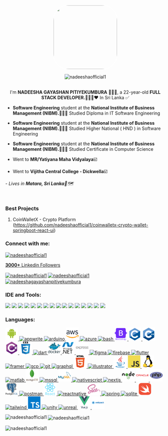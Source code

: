 <div align="center">
<img src="https://avatars.githubusercontent.com/u/157035022?v=4" align="center" height="200" width="200" style="border: 2px solid #fff; border-radius: 50px;" />
  

<p align="center"> <img src="https://komarev.com/ghpvc/?username=nadeeshaofficial1&label=Profile%20views&color=0e75b6&style=flat" alt="nadeeshaofficial1" /> </p>
<br/>
</div>  
<div align="center">I'm <b>NADEESHA GAYASHAN PITIYEKUMBURA</b> 🧔🏻‍♂️, a 22-year-old <b>FULL STACK DEVELOPER.</b>👨🏻‍💻❤️ In Sri Lanka ✅</div>
  

- <b>Software Engineering</b> student at the <b>National Institute of Business Management (NIBM).</b>👨‍🎓✅
Studied Diploma in IT Software Engineering  
  

- <b>Software Engineering</b> student at the <b>National Institute of Business Management (NIBM).</b>👨‍🎓✅
Studied Higher National ( HND ) in Software Engineering  
  

- <b>Software Engineering</b> student at the <b>National Institute of Business Management (NIBM).</b>👨‍🎓✅
Studied Certificate in Computer Science  
  

- Went to <b>MR/Yatiyana Maha Vidyalaya</b>☑️<br>
- Went to <b>Vijitha Central College - Dickwella</b>☑️  
  

*- Lives in <b>Matara, Sri Lanka</b>📍🗺️*  
  
<br/>

### Best Projects
<!-- BLOG-POST-LIST:START -->
1. CoinWalletX - Crypto Platform (https://github.com/nadeeshaofficial1/coinwalletx-crypto-wallet-springboot-react-ui)
<!-- BLOG-POST-LIST:END -->

<h3 align="left">Connect with me:</h3>
<p align="left">
<a href="https://linkedin.com/in/nadeeshaofficial1" target="blank"><img align="center" src="https://raw.githubusercontent.com/rahuldkjain/github-profile-readme-generator/master/src/images/icons/Social/linked-in-alt.svg" alt="nadeeshaofficial1" height="30" width="40" /><p><b>3000+</b> Linkedin Followers</p></a>
<a href="https://fb.com/nadeeshaofficial1" target="blank"><img align="center" src="https://raw.githubusercontent.com/rahuldkjain/github-profile-readme-generator/master/src/images/icons/Social/facebook.svg" alt="nadeeshaofficial1" height="30" width="40" /></a>
<a href="https://instagram.com/nadeeshaofficial1" target="blank"><img align="center" src="https://raw.githubusercontent.com/rahuldkjain/github-profile-readme-generator/master/src/images/icons/Social/instagram.svg" alt="nadeeshaofficial1" height="30" width="40" /></a>
<a href="https://www.youtube.com/c/nadeeshagayashanpitiyekumbura" target="blank"><img align="center" src="https://raw.githubusercontent.com/rahuldkjain/github-profile-readme-generator/master/src/images/icons/Social/youtube.svg" alt="nadeeshagayashanpitiyekumbura" height="30" width="40" /></a>
</p>

<h3 align="left">IDE and Tools:</h3>
<p align="left">
<img src="https://img.shields.io/badge/Adobe%20After%20Effects-9999FF.svg?style=for-the-badge&logo=Adobe-After-Effects&logoColor=white">
<img src="https://img.shields.io/badge/Adobe%20Illustrator-FF9A00.svg?style=for-the-badge&logo=Adobe-Illustrator&logoColor=white">
<img src="https://img.shields.io/badge/Adobe%20Lightroom-31A8FF.svg?style=for-the-badge&logo=Adobe-Lightroom&logoColor=white">
<img src="https://img.shields.io/badge/Adobe%20Photoshop-31A8FF.svg?style=for-the-badge&logo=Adobe-Photoshop&logoColor=white">
<img src="https://img.shields.io/badge/Adobe%20Premiere%20Pro-9999FF.svg?style=for-the-badge&logo=Adobe-Premiere-Pro&logoColor=white">
<img src="https://img.shields.io/badge/Visual%20Studio-5C2D91.svg?style=for-the-badge&logo=Visual-Studio&logoColor=white">
<img src="https://img.shields.io/badge/Adobe%20Illustrator-FF9A00.svg?style=for-the-badge&logo=Adobe-Illustrator&logoColor=white">
<img src="https://img.shields.io/badge/Visual%20Studio%20Code-007ACC.svg?style=for-the-badge&logo=Visual-Studio-Code&logoColor=white">
<img src="https://img.shields.io/badge/Wondershare%20Filmora-07273D.svg?style=for-the-badge&logo=Wondershare-Filmora&logoColor=white">
<img src="https://img.shields.io/badge/Windows%20Terminal-4D4D4D.svg?style=for-the-badge&logo=Windows-Terminal&logoColor=white">
<img src="https://img.shields.io/badge/JetBrains-000000.svg?style=for-the-badge&logo=JetBrains&logoColor=white">
<img src="https://img.shields.io/badge/Android%20Studio-3DDC84.svg?style=for-the-badge&logo=Android-Studio&logoColor=white">
<img src="https://img.shields.io/badge/XAMPP-FB7A24.svg?style=for-the-badge&logo=XAMPP&logoColor=white">
<img src="https://img.shields.io/badge/Arduino-00878F.svg?style=for-the-badge&logo=Arduino&logoColor=white">
<img src="https://img.shields.io/badge/Code::Blocks-41AD48.svg?style=for-the-badge&logo=Code::Blocks&logoColor=white">
<img src="https://img.shields.io/badge/Notepad++-90E59A.svg?style=for-the-badge&logo=Notepad++&logoColor=black">

<h3 align="left">Languages:</h3>
<p align="left"> <a href="https://developer.android.com" target="_blank" rel="noreferrer"> <img src="https://raw.githubusercontent.com/devicons/devicon/master/icons/android/android-original-wordmark.svg" alt="android" width="40" height="40"/> </a> <a href="https://appwrite.io" target="_blank" rel="noreferrer"> <img src="https://www.vectorlogo.zone/logos/appwriteio/appwriteio-icon.svg" alt="appwrite" width="40" height="40"/> </a> <a href="https://www.arduino.cc/" target="_blank" rel="noreferrer"> <img src="https://cdn.worldvectorlogo.com/logos/arduino-1.svg" alt="arduino" width="40" height="40"/> </a> <a href="https://aws.amazon.com" target="_blank" rel="noreferrer"> <img src="https://raw.githubusercontent.com/devicons/devicon/master/icons/amazonwebservices/amazonwebservices-original-wordmark.svg" alt="aws" width="40" height="40"/> </a> <a href="https://azure.microsoft.com/en-in/" target="_blank" rel="noreferrer"> <img src="https://www.vectorlogo.zone/logos/microsoft_azure/microsoft_azure-icon.svg" alt="azure" width="40" height="40"/> </a> <a href="https://www.gnu.org/software/bash/" target="_blank" rel="noreferrer"> <img src="https://www.vectorlogo.zone/logos/gnu_bash/gnu_bash-icon.svg" alt="bash" width="40" height="40"/> </a> <a href="https://getbootstrap.com" target="_blank" rel="noreferrer"> <img src="https://raw.githubusercontent.com/devicons/devicon/master/icons/bootstrap/bootstrap-plain-wordmark.svg" alt="bootstrap" width="40" height="40"/> </a> <a href="https://www.cprogramming.com/" target="_blank" rel="noreferrer"> <img src="https://raw.githubusercontent.com/devicons/devicon/master/icons/c/c-original.svg" alt="c" width="40" height="40"/> </a> <a href="https://www.w3schools.com/cpp/" target="_blank" rel="noreferrer"> <img src="https://raw.githubusercontent.com/devicons/devicon/master/icons/cplusplus/cplusplus-original.svg" alt="cplusplus" width="40" height="40"/> </a> <a href="https://www.w3schools.com/cs/" target="_blank" rel="noreferrer"> <img src="https://raw.githubusercontent.com/devicons/devicon/master/icons/csharp/csharp-original.svg" alt="csharp" width="40" height="40"/> </a> <a href="https://www.w3schools.com/css/" target="_blank" rel="noreferrer"> <img src="https://raw.githubusercontent.com/devicons/devicon/master/icons/css3/css3-original-wordmark.svg" alt="css3" width="40" height="40"/> </a> <a href="https://dart.dev" target="_blank" rel="noreferrer"> <img src="https://www.vectorlogo.zone/logos/dartlang/dartlang-icon.svg" alt="dart" width="40" height="40"/> </a> <a href="https://www.docker.com/" target="_blank" rel="noreferrer"> <img src="https://raw.githubusercontent.com/devicons/devicon/master/icons/docker/docker-original-wordmark.svg" alt="docker" width="40" height="40"/> </a> <a href="https://dotnet.microsoft.com/" target="_blank" rel="noreferrer"> <img src="https://raw.githubusercontent.com/devicons/devicon/master/icons/dot-net/dot-net-original-wordmark.svg" alt="dotnet" width="40" height="40"/> </a> <a href="https://expressjs.com" target="_blank" rel="noreferrer"> <img src="https://raw.githubusercontent.com/devicons/devicon/master/icons/express/express-original-wordmark.svg" alt="express" width="40" height="40"/> </a> <a href="https://www.figma.com/" target="_blank" rel="noreferrer"> <img src="https://www.vectorlogo.zone/logos/figma/figma-icon.svg" alt="figma" width="40" height="40"/> </a> <a href="https://firebase.google.com/" target="_blank" rel="noreferrer"> <img src="https://www.vectorlogo.zone/logos/firebase/firebase-icon.svg" alt="firebase" width="40" height="40"/> </a> <a href="https://flutter.dev" target="_blank" rel="noreferrer"> <img src="https://www.vectorlogo.zone/logos/flutterio/flutterio-icon.svg" alt="flutter" width="40" height="40"/> </a> <a href="https://www.framer.com/" target="_blank" rel="noreferrer"> <img src="https://www.vectorlogo.zone/logos/framer/framer-icon.svg" alt="framer" width="40" height="40"/> </a> <a href="https://cloud.google.com" target="_blank" rel="noreferrer"> <img src="https://www.vectorlogo.zone/logos/google_cloud/google_cloud-icon.svg" alt="gcp" width="40" height="40"/> </a> <a href="https://git-scm.com/" target="_blank" rel="noreferrer"> <img src="https://www.vectorlogo.zone/logos/git-scm/git-scm-icon.svg" alt="git" width="40" height="40"/> </a> <a href="https://graphql.org" target="_blank" rel="noreferrer"> <img src="https://www.vectorlogo.zone/logos/graphql/graphql-icon.svg" alt="graphql" width="40" height="40"/> </a> <a href="https://www.w3.org/html/" target="_blank" rel="noreferrer"> <img src="https://raw.githubusercontent.com/devicons/devicon/master/icons/html5/html5-original-wordmark.svg" alt="html5" width="40" height="40"/> </a> <a href="https://www.adobe.com/in/products/illustrator.html" target="_blank" rel="noreferrer"> <img src="https://www.vectorlogo.zone/logos/adobe_illustrator/adobe_illustrator-icon.svg" alt="illustrator" width="40" height="40"/> </a> <a href="https://www.java.com" target="_blank" rel="noreferrer"> <img src="https://raw.githubusercontent.com/devicons/devicon/master/icons/java/java-original.svg" alt="java" width="40" height="40"/> </a> <a href="https://developer.mozilla.org/en-US/docs/Web/JavaScript" target="_blank" rel="noreferrer"> <img src="https://raw.githubusercontent.com/devicons/devicon/master/icons/javascript/javascript-original.svg" alt="javascript" width="40" height="40"/> </a> <a href="https://www.linux.org/" target="_blank" rel="noreferrer"> <img src="https://raw.githubusercontent.com/devicons/devicon/master/icons/linux/linux-original.svg" alt="linux" width="40" height="40"/> </a> <a href="https://www.mathworks.com/" target="_blank" rel="noreferrer"> <img src="https://upload.wikimedia.org/wikipedia/commons/2/21/Matlab_Logo.png" alt="matlab" width="40" height="40"/> </a> <a href="https://www.mongodb.com/" target="_blank" rel="noreferrer"> <img src="https://raw.githubusercontent.com/devicons/devicon/master/icons/mongodb/mongodb-original-wordmark.svg" alt="mongodb" width="40" height="40"/> </a> <a href="https://www.microsoft.com/en-us/sql-server" target="_blank" rel="noreferrer"> <img src="https://www.svgrepo.com/show/303229/microsoft-sql-server-logo.svg" alt="mssql" width="40" height="40"/> </a> <a href="https://www.mysql.com/" target="_blank" rel="noreferrer"> <img src="https://raw.githubusercontent.com/devicons/devicon/master/icons/mysql/mysql-original-wordmark.svg" alt="mysql" width="40" height="40"/> </a> <a href="https://nativescript.org/" target="_blank" rel="noreferrer"> <img src="https://raw.githubusercontent.com/detain/svg-logos/780f25886640cef088af994181646db2f6b1a3f8/svg/nativescript.svg" alt="nativescript" width="40" height="40"/> </a> <a href="https://nextjs.org/" target="_blank" rel="noreferrer"> <img src="https://cdn.worldvectorlogo.com/logos/nextjs-2.svg" alt="nextjs" width="40" height="40"/> </a> <a href="https://nodejs.org" target="_blank" rel="noreferrer"> <img src="https://raw.githubusercontent.com/devicons/devicon/master/icons/nodejs/nodejs-original-wordmark.svg" alt="nodejs" width="40" height="40"/> </a> <a href="https://www.oracle.com/" target="_blank" rel="noreferrer"> <img src="https://raw.githubusercontent.com/devicons/devicon/master/icons/oracle/oracle-original.svg" alt="oracle" width="40" height="40"/> </a> <a href="https://www.php.net" target="_blank" rel="noreferrer"> <img src="https://raw.githubusercontent.com/devicons/devicon/master/icons/php/php-original.svg" alt="php" width="40" height="40"/> </a> <a href="https://www.postgresql.org" target="_blank" rel="noreferrer"> <img src="https://raw.githubusercontent.com/devicons/devicon/master/icons/postgresql/postgresql-original-wordmark.svg" alt="postgresql" width="40" height="40"/> </a> <a href="https://postman.com" target="_blank" rel="noreferrer"> <img src="https://www.vectorlogo.zone/logos/getpostman/getpostman-icon.svg" alt="postman" width="40" height="40"/> </a> <a href="https://reactjs.org/" target="_blank" rel="noreferrer"> <img src="https://raw.githubusercontent.com/devicons/devicon/master/icons/react/react-original-wordmark.svg" alt="react" width="40" height="40"/> </a> <a href="https://reactnative.dev/" target="_blank" rel="noreferrer"> <img src="https://reactnative.dev/img/header_logo.svg" alt="reactnative" width="40" height="40"/> </a> <a href="https://sass-lang.com" target="_blank" rel="noreferrer"> <img src="https://raw.githubusercontent.com/devicons/devicon/master/icons/sass/sass-original.svg" alt="sass" width="40" height="40"/> </a> <a href="https://spring.io/" target="_blank" rel="noreferrer"> <img src="https://www.vectorlogo.zone/logos/springio/springio-icon.svg" alt="spring" width="40" height="40"/> </a> <a href="https://www.sqlite.org/" target="_blank" rel="noreferrer"> <img src="https://www.vectorlogo.zone/logos/sqlite/sqlite-icon.svg" alt="sqlite" width="40" height="40"/> </a> <a href="https://developer.apple.com/swift/" target="_blank" rel="noreferrer"> <img src="https://raw.githubusercontent.com/devicons/devicon/master/icons/swift/swift-original.svg" alt="swift" width="40" height="40"/> </a> <a href="https://tailwindcss.com/" target="_blank" rel="noreferrer"> <img src="https://www.vectorlogo.zone/logos/tailwindcss/tailwindcss-icon.svg" alt="tailwind" width="40" height="40"/> </a> <a href="https://www.typescriptlang.org/" target="_blank" rel="noreferrer"> <img src="https://raw.githubusercontent.com/devicons/devicon/master/icons/typescript/typescript-original.svg" alt="typescript" width="40" height="40"/> </a> <a href="https://unity.com/" target="_blank" rel="noreferrer"> <img src="https://www.vectorlogo.zone/logos/unity3d/unity3d-icon.svg" alt="unity" width="40" height="40"/> </a> <a href="https://unrealengine.com/" target="_blank" rel="noreferrer"> <img src="https://raw.githubusercontent.com/kenangundogan/fontisto/036b7eca71aab1bef8e6a0518f7329f13ed62f6b/icons/svg/brand/unreal-engine.svg" alt="unreal" width="40" height="40"/> </a> <a href="https://vuejs.org/" target="_blank" rel="noreferrer"> <img src="https://raw.githubusercontent.com/devicons/devicon/master/icons/vuejs/vuejs-original-wordmark.svg" alt="vuejs" width="40" height="40"/> </a> <a href="https://webpack.js.org" target="_blank" rel="noreferrer"> <img src="https://raw.githubusercontent.com/devicons/devicon/d00d0969292a6569d45b06d3f350f463a0107b0d/icons/webpack/webpack-original-wordmark.svg" alt="webpack" width="40" height="40"/> </a> </p>

<p><img align="left" src="https://github-readme-stats.vercel.app/api/top-langs?username=nadeeshaofficial1&show_icons=true&locale=en&layout=compact" alt="nadeeshaofficial1" /></p>

<p>&nbsp;<img align="center" src="https://github-readme-stats.vercel.app/api?username=nadeeshaofficial1&show_icons=true&locale=en" alt="nadeeshaofficial1" /></p>

<p><img align="center" src="https://github-readme-streak-stats.herokuapp.com/?user=nadeeshaofficial1&" alt="nadeeshaofficial1" /></p>
